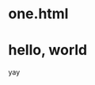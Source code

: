 # one.html
<html>
  <head>
    <Title>September 3, 2024</Title>
    <style>
      body {
        background-colour:papayawhip;
      }
    </style>
  </head>
  <body>
    <h1>hello, world</h1>
    <p>
      yay
    </p>
  </body>
  </head>
</html>
